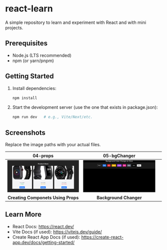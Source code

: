 # react-learn

A simple repository to learn and experiment with React and with mini projects.

## Prerequisites
- Node.js (LTS recommended)
- npm (or yarn/pnpm)

## Getting Started
1. Install dependencies:
   ```bash
   npm install
   ```
2. Start the development server (use the one that exists in package.json):
   ```bash
   npm run dev   # e.g., Vite/Next/etc.
   ```


## Screenshots

Replace the image paths with your actual files.

|04-props |05-bgChanger | |
|:---:|:---:|:---:|
| <a href="https://github.com/mukund58/react-learn/tree/master/04-props/playing%20with%20props"><img src="public/04-props.png" alt="Props and Componets" width="360"></a> | <a href="public/05-bgChanger.png"><img src="public/05-bgChanger.png" alt="" width="360"></a> | <a href="public/"><img src="public/" alt="" width="360"></a> |
| <strong>Creating Componets Using Props</strong> | <strong>Background Changer</strong> | <strong></strong> |

## Learn More
- React Docs: https://react.dev/
- Vite Docs (if used): https://vitejs.dev/guide/
- Create React App Docs (if used): https://create-react-app.dev/docs/getting-started/
